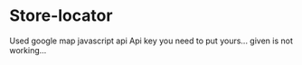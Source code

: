 # Store-locator
Used google map javascript api
Api key you need to put yours... given is not working...
